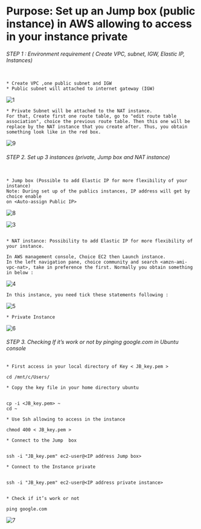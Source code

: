 
# Purpose: Set up an Jump box (public instance) in AWS allowing to access in your instance private #

###### STEP 1 : Environment requirement ( Create VPC, subnet, IGW, Elastic IP, Instances) ####

```{r}

* Create VPC ,one public subnet and IGW 
* Public subnet will attached to internet gateway (IGW) 
```


![1](https://user-images.githubusercontent.com/51121757/69834360-c077de00-1231-11ea-9d16-1616a0f32df2.PNG)


```{r}
* Private Subnet will be attached to the NAT instance. 
For that, Create first one route table, go to "edit route table association", choice the previous route table. Then this one will be replace by the NAT instance that you create after. Thus, you obtain something look like in the red box.
```

![9](https://user-images.githubusercontent.com/51121757/70646282-797ce600-1c3e-11ea-8654-a15b32e1c1bf.PNG)



###### STEP 2. Set up 3 instances (private, Jump box and NAT instance) #####

```{r}

* Jump box (Possible to add Elastic IP for more flexibility of your instance)
Note: During set up of the publics instances, IP address will get by choice enable
on <Auto-assign Public IP>
```

![8](https://user-images.githubusercontent.com/51121757/69897369-12f4ef80-1343-11ea-9908-d2fd3698d8ff.PNG)


![3](https://user-images.githubusercontent.com/51121757/69834395-00d75c00-1232-11ea-98eb-0552028c4570.PNG)


```{r}

* NAT instance: Possibility to add Elastic IP for more flexibility of your instance. 

In AWS management console, Choice EC2 then Launch instance.
In the left navigation pane, choice community and search <amzn-ami-vpc-nat>, take in preference the first. Normally you obtain something in below :
```

![4](https://user-images.githubusercontent.com/51121757/69834399-0765d380-1232-11ea-8479-3d1b176f3c73.PNG)

```{r}
In this instance, you need tick these statements following : 
```

![5](https://user-images.githubusercontent.com/51121757/69834402-0c2a8780-1232-11ea-96db-7c87a1d60b74.PNG)


```{r}
* Private Instance
```

![6](https://user-images.githubusercontent.com/51121757/69834408-1056a500-1232-11ea-8ccb-74cce9d3cbee.PNG)


###### STEP 3. Checking If it’s work or not by pinging google.com in Ubuntu console ####
```{r}
* First access in your local directory of Key < JB_key.pem >

cd /mnt/c/Users/

* Copy the key file in your home directory ubuntu


cp -i <JB_key.pem> ~
cd ~

* Use Ssh allowing to access in the instance

chmod 400 < JB_key.pem >

* Connect to the Jump  box


ssh -i "JB_key.pem" ec2-user@<IP address Jump box>

* Connect to the Instance private


ssh -i "JB_key.pem" ec2-user@<IP address private instance>


* Check if it’s work or not

ping google.com

```


![7](https://user-images.githubusercontent.com/51121757/69834414-15b3ef80-1232-11ea-86e4-6989c31d9903.PNG)
